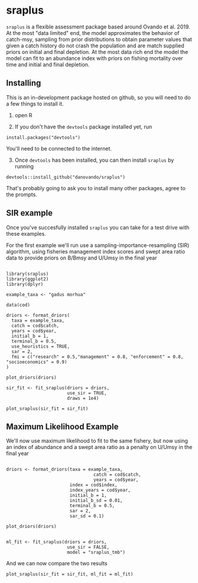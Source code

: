 # sraplus

`sraplus` is a flexible assessment package based around Ovando et al. 2019. At the most "data limited" end, the model approximates the behavior of catch-msy, sampling from prior distributions to obtain parameter values that given a catch history do not crash the population and are match supplied priors on initial and final depletion. At the most data rich end the model the model can fit to an abundance index with priors on fishing mortality over time and initial and final depletion.


## Installing

This is an in-development package hosted on github, so you will need to do a few things to install it. 

1. open R

2. If you don't have the `devtools` package installed yet, run

```{r, eval = FALSE}
install.packages("devtools")
```

You'll need to be connected to the internet.

3. Once `devtools` has been installed, you can then install `sraplus` by running

```{r, eval = FALSE}
devtools::install_github("danovando/sraplus")
```

That's probably going to ask you to install many other packages, agree to the prompts. 

## SIR example

Once you've succesfully installed `sraplus` you can take for a test drive with these examples. 

For the first example we'll run use a sampling-importance-resampling (SIR) algorithm, using fisheries management index scores and swept area ratio data to provide priors on B/Bmsy and U/Umsy in the final year

```{r}

library(sraplus)
library(ggplot2)
library(dplyr)

example_taxa <- "gadus morhua"

data(cod)

driors <- format_driors(
  taxa = example_taxa,
  catch = cod$catch,
  years = cod$year,
  initial_b = 1,
  terminal_b = 0.5,
  use_heuristics = TRUE,
  sar = 2,
  fmi = c("research" = 0.5,"management" = 0.8, "enforcement" = 0.8, "socioeconomics" = 0.9)
)

plot_driors(driors)

sir_fit <- fit_sraplus(driors = driors,
                       use_sir = TRUE,
                       draws = 1e4)

plot_sraplus(sir_fit = sir_fit)

```


## Maximum Likelihood Example

We'll now use maximum likelihood to fit to the same fishery, but now using an index of abundance and a swept area ratio as a penalty on U/Umsy in the final year

```{r}

driors <- format_driors(taxa = example_taxa,
                                 catch = cod$catch,
                                 years = cod$year,
                        index = cod$index,
                        index_years = cod$year,
                        initial_b = 1,
                        initial_b_sd = 0.01,
                        terminal_b = 0.5,
                        sar = 2,
                        sar_sd = 0.1)

plot_driors(driors)


ml_fit <- fit_sraplus(driors = driors,
                       use_sir = FALSE,
                       model = "sraplus_tmb")
```


And we can now compare the two results


```{r}
plot_sraplus(sir_fit = sir_fit, ml_fit = ml_fit)

```

